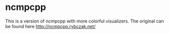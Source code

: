 ncmpcpp
=======

This is a version of ncmpcpp with more colorful visualizers. The original can be found here http://ncmpcpp.rybczak.net/
